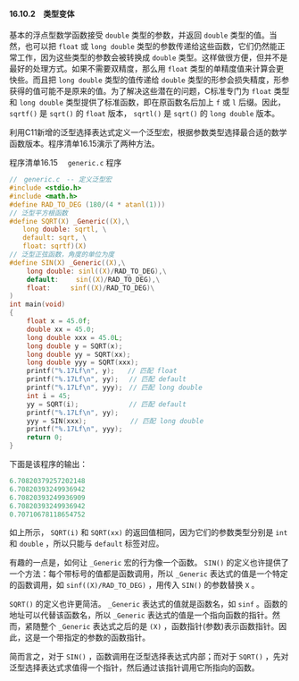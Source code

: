 #### 16.10.2　类型变体

基本的浮点型数学函数接受 `double` 类型的参数，并返回 `double` 类型的值。当然，也可以把 `float` 或 `long double` 类型的参数传递给这些函数，它们仍然能正常工作，因为这些类型的参数会被转换成 `double` 类型。这样做很方便，但并不是最好的处理方式。如果不需要双精度，那么用 `float` 类型的单精度值来计算会更快些。而且把 `long double` 类型的值传递给 `double` 类型的形参会损失精度，形参获得的值可能不是原来的值。为了解决这些潜在的问题，C标准专门为 `float` 类型和 `long double` 类型提供了标准函数，即在原函数名后加上 `f` 或 `l` 后缀。因此， `sqrtf()` 是 `sqrt()` 的 `float` 版本， `sqrtl()` 是 `sqrt()` 的 `long double` 版本。

利用C11新增的泛型选择表达式定义一个泛型宏，根据参数类型选择最合适的数学函数版本。程序清单16.15演示了两种方法。

程序清单16.15　 `generic.c` 程序

```c
//　generic.c　-- 定义泛型宏
#include <stdio.h>
#include <math.h>
#define RAD_TO_DEG (180/(4 * atanl(1)))
// 泛型平方根函数
#define SQRT(X) _Generic((X),\
　　long double: sqrtl, \
　　default: sqrt, \
　　float: sqrtf)(X)
// 泛型正弦函数，角度的单位为度
#define SIN(X) _Generic((X),\
　　 long double: sinl((X)/RAD_TO_DEG),\
　　 default:　　 sin((X)/RAD_TO_DEG),\
　　 float:　　　sinf((X)/RAD_TO_DEG)\
)
int main(void)
{
　　 float x = 45.0f;
　　 double xx = 45.0;
　　 long double xxx = 45.0L;
　　 long double y = SQRT(x);
　　 long double yy = SQRT(xx);
　　 long double yyy = SQRT(xxx);
　　 printf("%.17Lf\n", y);　　// 匹配 float
　　 printf("%.17Lf\n", yy);　 // 匹配 default
　　 printf("%.17Lf\n", yyy);　// 匹配 long double
　　 int i = 45;
　　 yy = SQRT(i);　　　　      // 匹配 default
　　 printf("%.17Lf\n", yy);
　　 yyy = SIN(xxx);　　      　// 匹配 long double
　　 printf("%.17Lf\n", yyy);
　　 return 0;
}
```

下面是该程序的输出：

```c
6.70820379257202148
6.70820393249936942
6.70820393249936909
6.70820393249936942
0.70710678118654752
```

如上所示， `SQRT(i)` 和 `SQRT(xx)` 的返回值相同，因为它们的参数类型分别是 `int` 和 `double` ，所以只能与 `default` 标签对应。

有趣的一点是，如何让 `_Generic` 宏的行为像一个函数。 `SIN()` 的定义也许提供了一个方法：每个带标号的值都是函数调用，所以 `_Generic` 表达式的值是一个特定的函数调用，如 `sinf((X)/RAD_TO_DEG)` ，用传入 `SIN()` 的参数替换 `X` 。

`SQRT()` 的定义也许更简洁。 `_Generic` 表达式的值就是函数名，如 `sinf` 。函数的地址可以代替该函数名，所以 `_Generic` 表达式的值是一个指向函数的指针。然而，紧随整个 `_Generic` 表达式之后的是 `(X)` ，函数指针(参数)表示函数指针。因此，这是一个带指定的参数的函数指针。

简而言之，对于 `SIN()` ，函数调用在泛型选择表达式内部；而对于 `SQRT()` ，先对泛型选择表达式求值得一个指针，然后通过该指针调用它所指向的函数。


